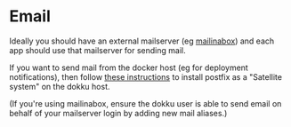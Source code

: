 # Email

Ideally you should have an external mailserver (eg [mailinabox](https://mailinabox.email/)) and each app should use that mailserver for sending mail.

If you want to send mail from the docker host (eg for deployment notifications), then follow [these instructions](https://mailinabox.email/advanced-configuration.html) to install postfix as a "Satellite system" on the dokku host.

(If you're using mailinabox, ensure the dokku user is able to send email on behalf of your mailserver login by adding new mail aliases.)
